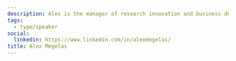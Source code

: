 ```yaml
---
description: Alex is the manager of research innovation and business development at Concordia University's Applied AI Institute, and a PhD candidate in Educational Studies at McGill University. He's an affiliate facilitator of the Centre for Community Organizations (COCo) and teaches at the Saint Paul University School of Conflict Studies.
tags:
  - type/speaker
social:
  linkedin: https://www.linkedin.com/in/alexmegelas/
title: Alex Megelas
---
```

